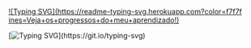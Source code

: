 [![Typing SVG](https://readme-typing-svg.herokuapp.com?color=f7f7f
ines=Veja+os+progressos+do+meu+aprendizado!)](https://git.io/typing-svg)

[![Typing SVG](https://readme-typing-svg.herokuapp.com?color=a60ff&lines=Um+desenvolvedor+aleatório!)](https://git.io/typing-svg)
